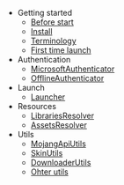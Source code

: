 - Getting started
    - [Before start](/before_start.md)
    - [Install](/install.md)
    - [Terminology](/terminology.md)
    - [First time launch](/launch_first.md)
- Authentication
    - [MicrosoftAuthenticator](/ms_authenticator.md)
    - [OfflineAuthenticator](/offline_authenticator.md)
- Launch
    - [Launcher](/launcher.md)
- Resources
    - [LibrariesResolver](/libraries_resolver.md)
    - [AssetsResolver](/assets_resolver.md)
- Utils
    - [MojangApiUtils](/mojang_api_utils.md)
    - [SkinUtils](/skin_utils.md)
    - [DownloaderUtils](/downloader_utils.md)
    - [Ohter utils](/other_utils.md)